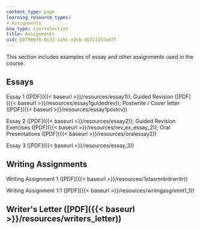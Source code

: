 ```yaml
---
content_type: page
learning_resource_types:
- Assignments
ocw_type: CourseSection
title: Assignments
uid: b87986f6-6c32-1a91-e2cb-8b721d15a877
---
```


This section includes examples of essay and other assignments used in the course.

Essays
------

Essay 1 ([PDF]({{< baseurl >}}/resources/essay1)); Guided Revision ([PDF]({{< baseurl >}}/resources/essay1guidedrev)); Postwrite / Cover letter ([PDF]({{< baseurl >}}/resources/essay1postcv))

Essay 2 ([PDF]({{< baseurl >}}/resources/essay2)); Guided Revision Exercises ([PDF]({{< baseurl >}}/resources/rev_ex_essay_2)); Oral Presentations ([PDF]({{< baseurl >}}/resources/oralessay2))

Essay 3 ([PDF]({{< baseurl >}}/resources/essay_3))

Writing Assignments
-------------------

Writing Assignment 1 ([PDF]({{< baseurl >}}/resources/1stasmntrdrwritr))

Writing Assignment 1:1 ([PDF]({{< baseurl >}}/resources/writngasgnmnt1_1))

Writer's Letter ([PDF]({{< baseurl >}}/resources/writers_letter))
-----------------------------------------------------------------